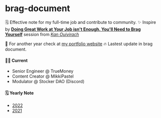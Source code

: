 # brag-document
🗒 Effective note for my full-time job and contribute to community.
✨ Inspire by **[Doing Great Work at Your Job isn't Enough. You'll Need to Brag Yourself](https://www.youtube.com/watch?v=xv3XnW_eDJI)** session from *[Kan Ouivirach](https://github.com/zkan/brag-documents/blob/main/README.md)*

📌 For another year check at [my portfolio website](https://mikkipastel.web.app/)
🔥 Lastest update in brag document.

#### 👩‍💼 Current
- Senior Engineer @ TrueMoney
- Content Creator @ MikkiPastel
- Modulator @ Stocker DAO (Discord)

#### 🗓 Yearly Note
- [2022](/2022/2022.md)
- [2021](/2021/2021.md)
